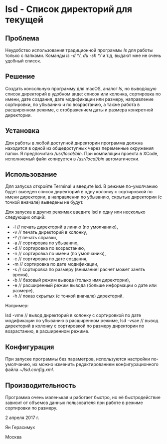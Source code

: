 # lsd - Список директорий для текущей

## Проблема
Неудобство использования традиционной программы _ls_ для работы только с папками. Команды _ls -d */_, _du -sh */_ и т.д, выдают мне не очень удобный список.

## Решение
Создать консольную программу для macOS, аналог _ls_, но выводящую список директорий в удобном виде: список или колонка, сортировка по имени, дате создания, дате модификации или размеру, направление сортировки, по убыванию и по возрастанию, а также работа в расширенном режиме, с отображением даты и размера конкретной директории.

## Установка
Для работы в любой доступной директории программа должна находится в одной из общедоступных через переменные окружения папки. Я предпочитаю _/usr/local/bin_. При компиляции проекта в XCode, исполняемый файл копируется в _/usr/local/bin_ автоматически.

## Использование
Для запуска откройте Terminal и введите lsd. В режиме по-умолчанию будет выведен список директорий в одну колонку с сортировкой по имени директории, в направлении по убыванию, скрытые директории (с точкой вначале) выведены не будут.

Для запуска в других режимах введите lsd и одну или несколько следующих опций:
* -l    // печать директорий в линию (по умолчанию),
* -v    // печать директорий в колонку,
* -?    // печать справки,
* -a    // сортировка по убыванию,
* -d    // сортировка по возрастанию,
* -n    // сортировка по имени (по умолчанию),
* -c    // сортировка по дате создания,
* -m    // сортировка по дате модификации,
* -s    // сортировка по размеру (внимание! расчет может занять время),
* -b    // базовый режим вывода (только имя директории),
* -e    // расширенный режим вывода (больше информации о дате или размере),
* -h    // показ скрытых (с точкой вначале) директорий.

Например:

lsd -vme   // вывод директорий в колонку с сортировкой по дате модификации по убыванию в расширенном режиме,
lsd -vsae   // вывод директорий в колонку с сортировкой по размеру директории по возрастанию, в расширенном режиме.

## Конфигурация
При запуске программы без параметров, используются настройки по-умолчанию, их можно изменить редактированием конфигурационного файла _~/lsd.config.xml_.

## Производительность
Программа очень маленькая и работает быстро, но её быстродействие зависит от объемов данных пользователя при работе в режиме сортировки по размеру.

2 апреля 2017 г.

Ян Герасимук

Москва
